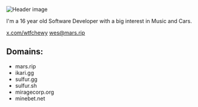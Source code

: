 ![Header image](https://media.discordapp.net/attachments/1047336119580242001/1177861768253542440/header.png?ex=65740c41&is=65619741&hm=ae8afabda9b4df39c2e84dcef186d614229e8700818d3ac331d81a65268c5f25&=&format=webp&width=2116&height=642)

I'm a 16 year old Software Developer with a big interest in Music and Cars.

[x.com/wtfchewy](https://x.com/wtfchewy/)
<wes@mars.rip>

## Domains:
- mars.rip
- ikari.gg
- sulfur.gg
- sulfur.sh
- miragecorp.org
- minebet.net
